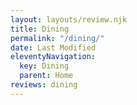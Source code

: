 ```yaml
---
layout: layouts/review.njk
title: Dining
permalink: "/dining/"
date: Last Modified
eleventyNavigation:
  key: Dining
  parent: Home
reviews: dining
---
```

